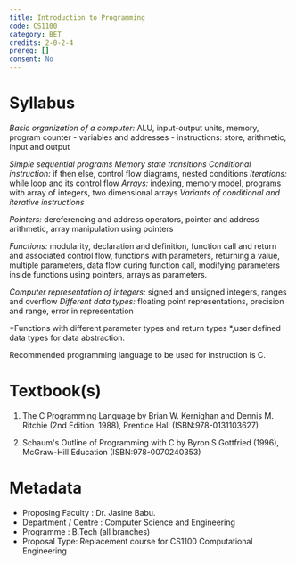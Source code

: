 ```yaml
---
title: Introduction to Programming
code: CS1100
category: BET
credits: 2-0-2-4
prereq: []
consent: No
---
```


# Syllabus 

*Basic organization of a computer:* ALU, input-output units, memory, program counter - variables and
addresses - instructions: store, arithmetic, input and output

*Simple sequential programs*
*Memory state transitions*
*Conditional instruction:* if then else, control flow diagrams, nested conditions
*Iterations:* while loop and its control flow
*Arrays:* indexing, memory model, programs with array of integers, two dimensional arrays
*Variants of conditional and iterative instructions*

*Pointers:* dereferencing and address operators, pointer and address arithmetic, array manipulation using pointers

*Functions:* modularity, declaration and definition, function call and return and associated control flow, functions
with parameters, returning a value, multiple parameters, data flow during function call, modifying
parameters inside functions using pointers, arrays as parameters. 

*Computer representation of integers:* signed and unsigned integers, ranges and overflow 
*Different data types:*  floating point representations, precision and range, error in representation

*Functions with different parameter types and return types *,user defined data types for data abstraction.

Recommended programming language to be used for instruction is C.


# Textbook(s)

1. 	The C Programming Language by 
	Brian W. Kernighan and Dennis M. Ritchie (2nd Edition, 1988), 
	Prentice Hall 
	(ISBN:978-0131103627)

2. 	Schaum's Outline of Programming with C 
	by Byron S Gottfried (1996), 
	McGraw-Hill Education
	(ISBN:978-0070240353)

# Metadata
 
* Proposing Faculty : Dr. Jasine Babu. 
* Department / Centre : Computer Science and Engineering
* Programme : B.Tech (all branches)
* Proposal Type: Replacement course for CS1100 Computational Engineering
